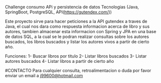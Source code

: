 Challenge consumo APi y persistencia de datos 
Tecnologias (Java, SpringBoot, PostgreSQL, API(https://gutendex.com/)) 

Este proyecto sirve para hacer peticiones a la API gutendex a traves de Java, el cual nos dara como respuesta informacion acerca de libro y sus autores,
tambien almacenar esta informacion con Spring y JPA en una base de datos SQL, a la cual se le podran realizar consultas sobre los autores buscados, los 
libros buscados y listar los autores vivos a partir de cierto año. 

Funciones: 
1- Buscar libros por titulo
2- Listar libros buscados
3- Listar autores buscados
4- Listar libros a partir de cierto año

#CONTACTO 
Para cualquier consulta, retroalimentacion o duda por favor enviar un email a j99600@hotmail.com


